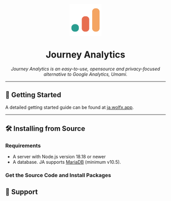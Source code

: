 <p align="center">
  <img src="/apps/admin/public/images/favicon.png" alt="JA Logo" width="100">
</p>
<h1 align="center">Journey Analytics</h1>

<p align="center">
  <i>Journey Analytics is an easy-to-use, opensource and privacy-focused alternative to Google Analytics, Umami.</i>
</p>

---

## 🚀 Getting Started
A detailed getting started guide can be found at [ja.wolfx.app](https://ja.wolfx.app/).

---

## 🛠 Installing from Source

### Requirements

- A server with Node.js version 18.18 or newer
- A database. JA supports [MariaDB](https://www.mariadb.org/) (minimum v10.5).

### Get the Source Code and Install Packages

## 🛟 Support

